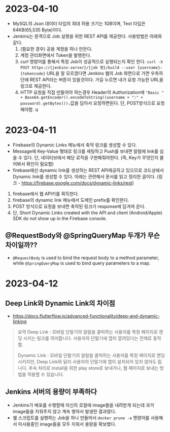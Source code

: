 # 2023-04-10
- MySQL의 Json 데이터 타입의 최대 허용 크기는 1GB이며, Text 타입은 64KB(65,535 Byte)이다.
- Jenkins는 원격으로 Job 실행을 위한 REST API를 제공한다. 사용방법은 아래와 같다.
  1. (필요한 경우) 공용 계정을 하나 만든다.
  2. 계정 관리화면에서 Token을 발행한다.
  3. curl 명령어를 통해서 특정 Job이 성공적으로 실행되는지 확인 한다. `curl -X POST https://{jenkins-server}/{job 명}/build --user {username}:{tokencode}` URL을 잘 모르겠다면 Jenkins 웹의 Job 화면으로 가면 우측하단에 REST API라는 버튼이 있을것이다. 거길 누르면 내가 요청 가능한 URL을 링크로 제공한다.
  4. HTTP 요청을 직접 만들어야 하는경우 Header의 Authorization에 `"Basic " + Base64.getEncoder().encodeToString((username + ":" + password).getBytes());`값을 담아서 요청하면된다. 단, POST방식으로 요청해야함.
  q

# 2023-04-11
- Firebase의 Dynamic Links 메뉴에서 축약 링크를 생성할 수 있다.
- Message에 Key-Value 형태로 링크를 세팅하고 Push를 보내면 알람에 link를 심을 수 있다. 단, 네이티브에서 해당 로직을 구현해줘야한다. (즉, Key가 무엇인지 물어봐서 확인이 필요함)
- firebase에선 dynamic link를 생성하는 REST API제공하고 있으므로 코드상에서 Dynamic link를 생성할 수 있다. 아래는 관련해서 문서를 읽고 정리한 글이다. (링크 - https://firebase.google.com/docs/dynamic-links/rest)

1. firebase에서 웹 API키를 획득한다.
2. firebase의 dynamic link 메뉴에서 도메인 prefix를 확인한다.
3. POST 방식으로 요청을 보내면 축약된 링크가 response에 담겨져 온다.
4. 단, Short Dynamic Links created with the API and client (Android/Apple) SDK do not show up in the Firebase console.

## @RequestBody와 @SpringQueryMap 두개가 무슨 차이일까??
- `@RequestBody` is used to bind the request body to a method parameter, while `@SpringQueryMap` is used to bind query parameters to a map.

# 2023-04-12
## Deep Link와 Dynamic Link의 차이점
- https://docs.flutterflow.io/advanced-functionality/deep-and-dynamic-linking
> 요약
> Deep Link : 모바일 단말기의 알람을 클릭하는 사용자를 특정 페이지로 랜딩 시키는 링크를 의미합니다. 사용자의 단말기에 앱이 깔려있다는 전제로 동작함.
> 
> Dynamic Link : 모바일 단말기의 알람을 클릭하는 사용자를 특정 페이지로 랜딩 시키지만, Deep Link와 달리 사용자의 단말기에 앱이 설치되어 있지 않아도 됩니다. 후속 처리로 install을 위한 play store로 보내거나, 웹 페이지로 보내는 방법을 적용할 수 있습니다.

## Jenkins 서버의 용량이 부족하다
- Jenkins가 배포를 수행할때 자신의 로컬에 image들을 내려받게 되는데 과거 image들을 지워주지 않고 계속 쌓아서 발생한 결과였다.
- 쉘 스크립트를 실행하는 Job을 하나 만들어서 `docker prune -a` 명령어를 사용해서 미사용중인 image들을 모두 지워서 용량을 확보했다.
